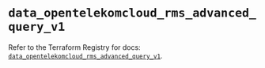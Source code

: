 # `data_opentelekomcloud_rms_advanced_query_v1`

Refer to the Terraform Registry for docs: [`data_opentelekomcloud_rms_advanced_query_v1`](https://registry.terraform.io/providers/opentelekomcloud/opentelekomcloud/1.36.46/docs/data-sources/rms_advanced_query_v1).
